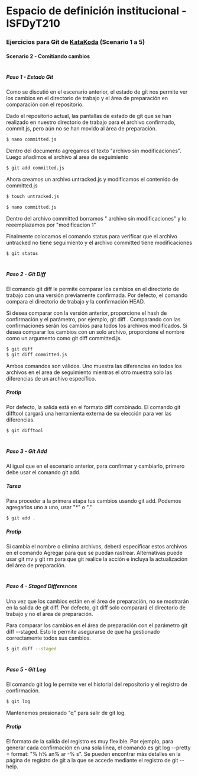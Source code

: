 # **Espacio de definición institucional - ISFDyT210**
### Ejercicios para Git de [KataKoda](https://www.katacoda.com/courses/git) (Scenario 1 a 5)
#### Scenario 2 - Comitiando cambios
#
##### **Paso 1 - Estado Git**

Como se discutió en el escenario anterior, el estado de git nos permite ver los cambios en el directorio de trabajo y el área de preparación en comparación con el repositorio.

Dado el repositorio actual, las pantallas de estado de git que se han realizado en nuestro directorio de trabajo para el archivo confirmado, commit.js, pero aún no se han movido al área de preparación.

```sh
$ nano committed.js
```

Dentro del documento agregamos el texto "archivo sin modificaciones". Luego añadimos el archivo al area de seguimiento

```sh
$ git add committed.js
```

Ahora creamos un archivo untracked.js y modificamos el contenido de committed.js

```sh
$ touch untracked.js
```

```sh
$ nano committed.js
```

Dentro del archivo committed borramos " archivo sin modificaciones" y lo reeemplazamos por "modificacion 1"

Finalmente colocamos el comando status para verificar que el archivo untracked no tiene seguimiento y el archivo committed tiene modificaciones

```sh
$ git status
```

#
##### **Paso 2 - Git Diff**

El comando git diff le permite comparar los cambios en el directorio de trabajo con una versión previamente confirmada. Por defecto, el comando compara el directorio de trabajo y la confirmación HEAD.

Si desea comparar con la versión anterior, proporcione el hash de confirmación y el parámetro, por ejemplo, git diff <commit>. Comparando con las confirmaciones serán los cambios para todos los archivos modificados. Si desea comparar los cambios con un solo archivo, proporcione el nombre como un argumento como git diff committed.js.

```sh
$ git diff
$ git diff committed.js
```

Ambos comandos son válidos. Uno muestra las diferencias en todos los archivos en el area de seguimiento mientras el otro muestra solo las diferencias de un archivo específico.

##### **Protip**
Por defecto, la salida está en el formato diff combinado. El comando git difftool cargará una herramienta externa de su elección para ver las diferencias.

```sh
$ git difftool
```

#
##### **Paso 3 - Git Add**

Al igual que en el escenario anterior, para confirmar y cambiarlo, primero debe usar el comando git add.

##### **Tarea**
Para proceder a la primera etapa tus cambios usando git add. Podemos agregarlos uno a uno, usar "*" o "."

```sh
$ git add .
```

##### **Protip**
Si cambia el nombre o elimina archivos, deberá especificar estos archivos en el comando Agregar para que se puedan rastrear. Alternativas puede usar git mv y git rm para que git realice la acción e incluya la actualización del área de preparación.

#
##### **Paso 4 - Staged Differences**

Una vez que los cambios están en el área de preparación, no se mostrarán en la salida de git diff. Por defecto, git diff solo comparará el directorio de trabajo y no el área de preparación.

Para comparar los cambios en el área de preparación con el parámetro git diff --staged. Esto le permite asegurarse de que ha gestionado correctamente todos sus cambios.

```sh
$ git diff --staged
```

#
##### **Paso 5 - Git Log**

El comando git log le permite ver el historial del repositorio y el registro de confirmación.

```sh
$ git log
```

Mantenemos presionado "q" para salir de git log.

##### **Protip**
El formato de la salida del registro es muy flexible. Por ejemplo, para generar cada confirmación en una sola línea, el comando es git log --pretty = format: "% h% an% ar -% s". Se pueden encontrar más detalles en la página de registro de git a la que se accede mediante el registro de git --help.
